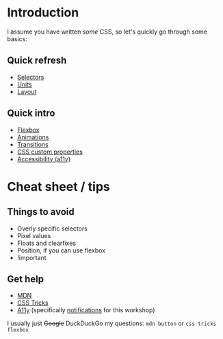 # Introduction

I assume you have written _some_ CSS, so let's quickly go through some basics:

## Quick refresh

- [Selectors](02-selectors.md)
- [Units](03-units.md)
- [Layout](04-layout.md)

## Quick intro

- [Flexbox](10-flexbox.md)
- [Animations](11-animations.md)
- [Transitions]()
- [CSS custom properties]()
- [Accessibility (a11y)]()

# Cheat sheet / tips

## Things to avoid

- Overly specific selectors
- Pixel values
- Floats and clearfixes
- Position, if you can use flexbox
- !important

## Get help

- [MDN](https://developer.mozilla.org/en-US/)
- [CSS Tricks](https://css-tricks.com/almanac/)
- [A11y](https://inclusive-components.design/) (specifically [notifications](https://inclusive-components.design/notifications/) for this workshop)

I usually just ~~Google~~ DuckDuckGo my questions: `mdn button` or `css tricks flexbox`